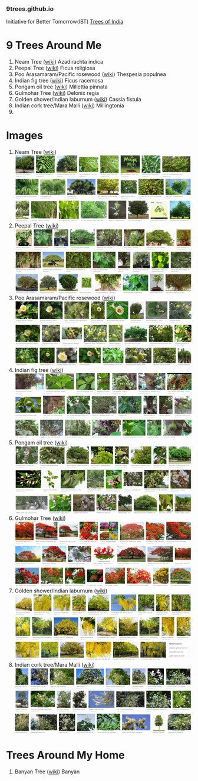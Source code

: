 ### 9trees.github.io
Initiative for Better Tomorrow(IBT) [Trees of India](https://en.wikipedia.org/wiki/Trees_of_India)


# 9 Trees Around Me

1. Neam Tree ([wiki](https://en.wikipedia.org/wiki/Azadirachta_indica))
  Azadirachta indica
2. Peepal Tree ([wiki](https://en.wikipedia.org/wiki/Ficus_religiosa))
  Ficus religiosa
3. Poo Arasamaram/Pacific rosewood ([wiki](https://en.wikipedia.org/wiki/Thespesia_populnea))
  Thespesia populnea
4. Indian fig tree ([wiki](https://en.wikipedia.org/wiki/Ficus_racemosa))
  Ficus racemosa
5. Pongam oil tree ([wiki](https://en.wikipedia.org/wiki/Millettia_pinnata))
  Millettia pinnata
6. Gulmohar Tree ([wiki](https://en.wikipedia.org/wiki/Delonix_regia))
  Delonix regia
7. Golden shower/Indian laburnum ([wiki](https://en.wikipedia.org/wiki/Cassia_fistula))
  Cassia fistula
8. Indian cork tree/Mara Malli ([wiki](https://en.wikipedia.org/wiki/Millingtonia))
   Millingtonia
9. 

# Images
1. Neam Tree ([wiki](https://en.wikipedia.org/wiki/Azadirachta_indica))
![](/images/9trees/1.PNG "Neam Tree")
2. Peepal Tree ([wiki](https://en.wikipedia.org/wiki/Ficus_religiosa))
![](/images/9trees/2.PNG "Peepal Tree")
3. Poo Arasamaram/Pacific rosewood ([wiki](https://en.wikipedia.org/wiki/Thespesia_populnea))
![](/images/9trees/3.PNG "Pacific rosewood")
4. Indian fig tree ([wiki](https://en.wikipedia.org/wiki/Ficus_racemosa))
![](/images/9trees/4.PNG "Indian fig tree")
5. Pongam oil tree ([wiki](https://en.wikipedia.org/wiki/Millettia_pinnata))
![](/images/9trees/5.PNG "Pongam oil tree")
6. Gulmohar Tree ([wiki](https://en.wikipedia.org/wiki/Delonix_regia))
![](/images/9trees/6.PNG "Gulmohar Tree")
7. Golden shower/Indian laburnum ([wiki](https://en.wikipedia.org/wiki/Cassia_fistula))
![](/images/9trees/7.PNG "Golden shower")
8. Indian cork tree/Mara Malli ([wiki](https://en.wikipedia.org/wiki/Millingtonia))
![](/images/9trees/8.PNG "Indian cork tree")


# Trees Around My Home
1. Banyan Tree ([wiki](https://en.wikipedia.org/wiki/Banyan))
  Banyan
